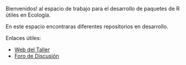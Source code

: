 <!--

**Here are some ideas to get you started:**

🙋‍♀️ A short introduction - what is your organization all about?
🌈 Contribution guidelines - how can the community get involved?
👩‍💻 Useful resources - where can the community find your docs? Is there anything else the community should know?
🍿 Fun facts - what does your team eat for breakfast?
🧙 Remember, you can do mighty things with the power of [Markdown](https://guides.github.com/features/mastering-markdown/)
-->


Bienvenidos! al espacio de trabajo para el desarrollo de paquetes de R útiles en Ecología. 

En este espacio encontraras diferentes repositorios en desarrollo. 

Enlaces útiles: 

- [Web del Taller](https://ecologyr.github.io/workshop/)
- [Foro de Discusión](https://github.com/EcologyR/workshop/discussions)



